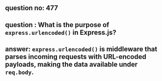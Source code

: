 
      
## question no: 477

## question : What is the purpose of `express.urlencoded()` in Express.js?

## answer: `express.urlencoded()` is middleware that parses incoming requests with URL-encoded payloads, making the data available under `req.body`.
      